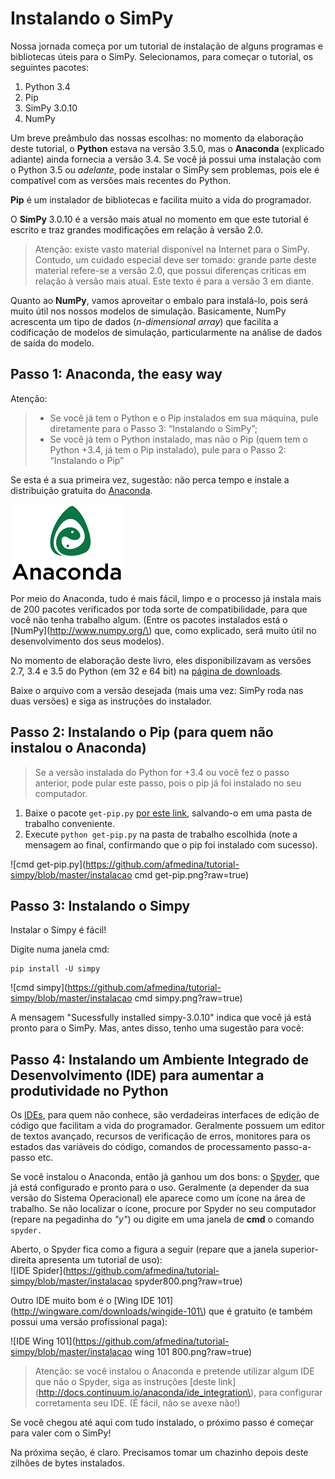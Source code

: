 # Instalando o SimPy

Nossa jornada começa por um tutorial de instalação de alguns programas e bibliotecas úteis para o SimPy. Selecionamos, para começar o tutorial, os seguintes pacotes:

1. Python 3.4
2. Pip
3. SimPy 3.0.10
4. NumPy

Um breve preâmbulo das nossas escolhas: no momento da elaboração deste tutorial, o **Python** estava na versão 3.5.0, mas o **Anaconda** \(explicado adiante\) ainda fornecia a versão 3.4. Se você já possui uma instalação com o Python 3.5 ou _adelante_, pode instalar o SimPy sem problemas, pois ele é compatível com as versões mais recentes do Python.

**Pip** é um instalador de bibliotecas e facilita muito a vida do programador.

O **SimPy** 3.0.10 é a versão mais atual no momento em que este tutorial é escrito e traz grandes modificações em relação à versão 2.0.

> Atenção: existe vasto material disponível na Internet para o SimPy. Contudo, um cuidado especial deve ser tomado: grande parte deste material refere-se a versão 2.0, que possui diferenças críticas em relação à versão mais atual. Este texto é para a versão 3 em diante.

Quanto ao **NumPy**, vamos aproveitar o embalo para instalá-lo, pois será muito útil nos nossos modelos de simulação. Basicamente, NumPy acrescenta um tipo de dados \(_n-dimensional array_\) que facilita a codificação de modelos de simulação, particularmente na análise de dados de saída do modelo.

## Passo 1: Anaconda, the easy way

Atenção:

> * Se você já tem o Python e o Pip instalados em sua máquina, pule diretamente para o Passo 3: “Instalando o SimPy”; 
> * Se você já tem o Python instalado, mas não o Pip \(quem tem o Python +3.4, já tem o Pip instalado\), pule para o Passo 2: “Instalando o Pip”

Se esta é a sua primeira vez, sugestão: não perca tempo e instale a distribuição gratuita do [Anaconda](http://continuum.io/downloads).

![Anaconda logo](https://github.com/afmedina/tutorial-simpy/blob/master/Anaconda_Logo180.png?raw=true)

Por meio do Anaconda, tudo é mais fácil, limpo e o processo já instala mais de 200 pacotes verificados por toda sorte de compatibilidade, para que você não tenha trabalho algum. \(Entre os pacotes instalados está o [NumPy](http://www.numpy.org/\) que, como explicado, será muito útil no desenvolvimento dos seus modelos).

No momento de elaboração deste livro, eles disponibilizavam as versões 2.7, 3.4 e 3.5 do Python \(em 32 e 64 bit\) na [página de downloads](http://continuum.io/downloads).

Baixe o arquivo com a versão desejada \(mais uma vez: SimPy roda nas duas versões\) e siga as instruções do instalador.

## Passo 2: Instalando o Pip \(para quem não instalou o Anaconda\)

> Se a versão instalada do Python for +3.4 ou você fez o passo anterior,  pode pular este passo, pois o pip já foi instalado no seu computador.

1. Baixe o pacote `get-pip.py`
   [por este link](https://bootstrap.pypa.io/get-pip.py), salvando-o em uma pasta de trabalho conveniente. 
2. Execute `python get-pip.py`
   na pasta de trabalho escolhida \(note a mensagem ao final, confirmando que o pip foi instalado com sucesso\).

![cmd get-pip.py](https://github.com/afmedina/tutorial-simpy/blob/master/instalacao cmd get-pip.png?raw=true)

## Passo 3: Instalando o Simpy

Instalar o Simpy é fácil!

Digite numa janela cmd:

```
pip install -U simpy
```

![cmd simpy](https://github.com/afmedina/tutorial-simpy/blob/master/instalacao cmd simpy.png?raw=true)

A mensagem "Sucessfully installed simpy-3.0.10" indica que você já está pronto para o SimPy. Mas, antes disso, tenho uma sugestão para você:

## Passo 4: Instalando um Ambiente Integrado de Desenvolvimento \(IDE\) para aumentar a produtividade no Python

Os [IDEs](https://pt.wikipedia.org/wiki/Ambiente_de_desenvolvimento_integrado), para quem não conhece, são verdadeiras interfaces de edição de código que facilitam a vida do programador. Geralmente possuem um editor de textos avançado, recursos de verificação de erros, monitores para os estados das variáveis do código, comandos de processamento passo-a-passo etc.

Se você instalou o Anaconda, então já ganhou um dos bons: o [Spyder](https://en.wikipedia.org/wiki/Spyder_(software)), que já está configurado e pronto para o uso. Geralmente \(a depender da sua versão do Sistema Operacional\) ele aparece como um ícone na área de trabalho. Se não localizar o ícone, procure por Spyder no seu computador \(repare na pegadinha do _"y"_\) ou digite em uma janela de **cmd** o comando `spyder.`

Aberto, o Spyder fica como a figura a seguir \(repare que a janela superior-direita apresenta um tutorial de uso\):  
![IDE Spider](https://github.com/afmedina/tutorial-simpy/blob/master/instalacao spyder800.png?raw=true)

Outro IDE muito bom é o [Wing IDE 101](http://wingware.com/downloads/wingide-101\) que é gratuito \(e também possui uma versão profissional paga):

![IDE Wing 101](https://github.com/afmedina/tutorial-simpy/blob/master/instalacao wing 101 800.png?raw=true)

> Atenção: se você instalou o Anaconda e pretende utilizar algum IDE que não o Spyder, siga as instruções [deste link](http://docs.continuum.io/anaconda/ide_integration\), para configurar corretamenta seu IDE. \(É fácil, não se avexe não!)

Se você chegou até aqui com tudo instalado, o próximo passo é começar para valer com o SimPy!

Na próxima seção, é claro. Precisamos tomar um chazinho depois deste zilhões de bytes instalados.

